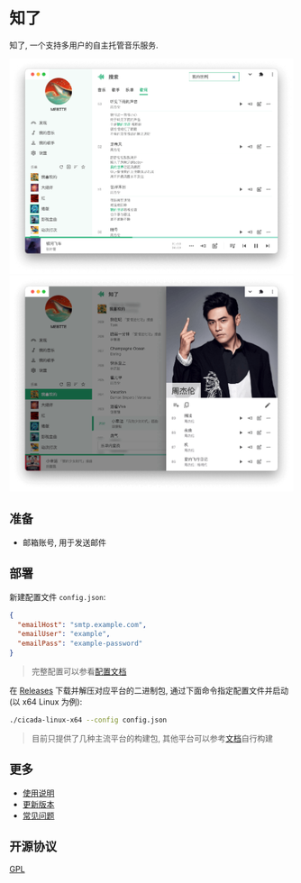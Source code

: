 # 知了

知了, 一个支持多用户的自主托管音乐服务.

![](./docs/thumbnail_1.png)
![](./docs/thumbnail_2.png)

## 准备

- 邮箱账号, 用于发送邮件

## 部署

新建配置文件 `config.json`:

```json
{
  "emailHost": "smtp.example.com",
  "emailUser": "example",
  "emailPass": "example-password"
}
```

> 完整配置可以参看[配置文档](./docs/config/index.md)

在 [Releases](https://github.com/mebtte/cicada/releases) 下载并解压对应平台的二进制包, 通过下面命令指定配置文件并启动(以 x64 Linux 为例):

```sh
./cicada-linux-x64 --config config.json
```

> 目前只提供了几种主流平台的构建包, 其他平台可以参考[文档](./docs/build/index.md)自行构建

## 更多

- [使用说明](./docs//pwa_usage/index.md)
- [更新版本](./docs/migration/index.md)
- [常见问题](./docs/qa/index.md)

## 开源协议

[GPL](./license)
